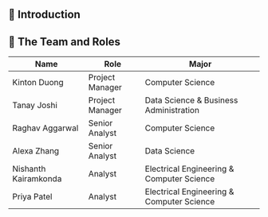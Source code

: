 ## 🌟 Introduction

## 👥 The Team and Roles

| Name            | Role            | Major                                     |
| --------------- | --------------- | ----------------------------------------- |
| Kinton Duong    | Project Manager | Computer Science                          |
| Tanay Joshi     | Project Manager | Data Science & Business Administration    |
| Raghav Aggarwal | Senior Analyst  | Computer Science                          |
| Alexa Zhang     | Senior Analyst  | Data Science                              |
| Nishanth Kairamkonda         | Analyst         | Electrical Engineering & Computer Science                              |
| Priya Patel     | Analyst         | Electrical Engineering & Computer Science |
                  
